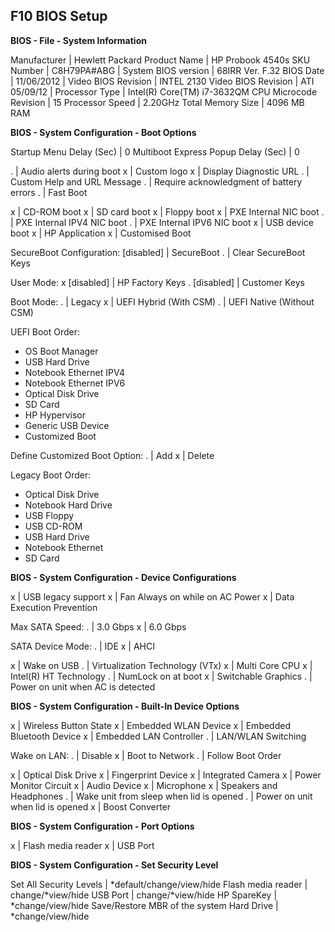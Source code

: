 
F10 BIOS Setup
--------------

**BIOS - File - System Information**

Manufacturer        | Hewlett Packard
Product Name        | HP Probook 4540s
SKU Number          | C8H79PA#ABG
                    |
System BIOS version | 68IRR Ver. F.32
BIOS Date           | 11/06/2012
                    |
Video BIOS Revision | INTEL 2130
Video BIOS Revision | ATI 05/09/12
                    |
Processor Type      | Intel(R) Core(TM) i7-3632QM CPU
Microcode Revision  | 15
Processor Speed     | 2.20GHz
Total Memory Size   | 4096 MB RAM

**BIOS - System Configuration - Boot Options**

Startup Menu Delay (Sec)            | 0
Multiboot Express Popup Delay (Sec) | 0

.                                   | Audio alerts during boot
x                                   | Custom logo
x                                   | Display Diagnostic URL
.                                   | Custom Help and URL Message
.                                   | Require acknowledgment of battery errors
.                                   | Fast Boot

x                                   | CD-ROM boot
x                                   | SD card boot
x                                   | Floppy boot
x                                   | PXE Internal NIC boot
.                                   | PXE Internal IPV4 NIC boot
.                                   | PXE Internal IPV6 NIC boot
x                                   | USB device boot
x                                   | HP Application
x                                   | Customised Boot

SecureBoot Configuration:
[disabled]                          | SecureBoot
.                                   | Clear SecureBoot Keys

User Mode:
x [disabled]                        | HP Factory Keys
. [disabled]                        | Customer Keys

Boot Mode:
.                                   | Legacy
x                                   | UEFI Hybrid (With CSM)
.                                   | UEFI Native (Without CSM)

UEFI Boot Order:
* OS Boot Manager
* USB Hard Drive
* Notebook Ethernet IPV4
* Notebook Ethernet IPV6
* Optical Disk Drive
* SD Card
* HP Hypervisor
* Generic USB Device
* Customized Boot

Define Customized Boot Option:
.                                   | Add
x                                   | Delete

Legacy Boot Order:
* Optical Disk Drive
* Notebook Hard Drive
* USB Floppy
* USB CD-ROM
* USB Hard Drive
* Notebook Ethernet
* SD Card

**BIOS - System Configuration - Device Configurations**

x                                   | USB legacy support
x                                   | Fan Always on while on AC Power
x                                   | Data Execution Prevention

Max SATA Speed:
.                                   | 3.0 Gbps
x                                   | 6.0 Gbps

SATA Device Mode:
.                                   | IDE
x                                   | AHCI


x                                   | Wake on USB
.                                   | Virtualization Technology (VTx)
x                                   | Multi Core CPU
x                                   | Intel(R) HT Technology
.                                   | NumLock on at boot
x                                   | Switchable Graphics
.                                   | Power on unit when AC is detected

**BIOS - System Configuration - Built-In Device Options**

x                                   | Wireless Button State
x                                   | Embedded WLAN Device
x                                   | Embedded Bluetooth Device
x                                   | Embedded LAN Controller
.                                   | LAN/WLAN Switching

Wake on LAN:
.                                   | Disable
x                                   | Boot to Network
.                                   | Follow Boot Order

x                                   | Optical Disk Drive
x                                   | Fingerprint Device
x                                   | Integrated Camera
x                                   | Power Monitor Circuit
x                                   | Audio Device
x                                   | Microphone
x                                   | Speakers and Headphones
.                                   | Wake unit from sleep when lid is opened
.                                   | Power on unit when lid is opened
x                                   | Boost Converter

**BIOS - System Configuration - Port Options**

x                                   | Flash media reader
x                                   | USB Port

**BIOS - System Configuration - Set Security Level**

Set All Security Levels             | *default/change/view/hide
Flash media reader                  | change/*view/hide
USB Port                            | change/*view/hide
HP SpareKey                         | *change/view/hide
Save/Restore MBR of the system Hard Drive | *change/view/hide

